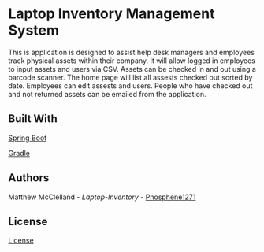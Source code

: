 # Laptop Inventory Management System

This is application is designed to assist help desk managers and employees track physical assets within their company. It will allow logged in employees to input assets and users via CSV. Assets can be checked in and out using a barcode scanner. The home page will list all assests checked out sorted by date. Employees can edit assests and users. People who have checked out and not returned assets can be emailed from the application.

## Built With

[Spring Boot](https://start.spring.io/)

[Gradle](https://gradle.org/)


## Authors

Matthew McClelland - *Laptop-Inventory* - [Phosphene1271](https://github.com/Phosphene1271)

## License

[License](https://github.com/phosphene1271/laptop-inventory/blob/development/LICENSE)


